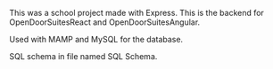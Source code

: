 This was a school project made with Express. This is the backend for OpenDoorSuitesReact and OpenDoorSuitesAngular.

Used with MAMP and MySQL for the database.

SQL schema in file named SQL Schema.

